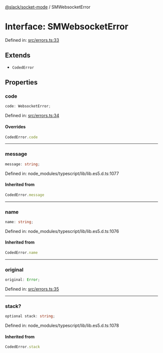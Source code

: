 [@slack/socket-mode](../index.md) / SMWebsocketError

# Interface: SMWebsocketError

Defined in: [src/errors.ts:33](https://github.com/slackapi/node-slack-sdk/blob/main/packages/socket-mode/src/errors.ts#L33)

## Extends

- `CodedError`

## Properties

### code

```ts
code: WebsocketError;
```

Defined in: [src/errors.ts:34](https://github.com/slackapi/node-slack-sdk/blob/main/packages/socket-mode/src/errors.ts#L34)

#### Overrides

```ts
CodedError.code
```

***

### message

```ts
message: string;
```

Defined in: node\_modules/typescript/lib/lib.es5.d.ts:1077

#### Inherited from

```ts
CodedError.message
```

***

### name

```ts
name: string;
```

Defined in: node\_modules/typescript/lib/lib.es5.d.ts:1076

#### Inherited from

```ts
CodedError.name
```

***

### original

```ts
original: Error;
```

Defined in: [src/errors.ts:35](https://github.com/slackapi/node-slack-sdk/blob/main/packages/socket-mode/src/errors.ts#L35)

***

### stack?

```ts
optional stack: string;
```

Defined in: node\_modules/typescript/lib/lib.es5.d.ts:1078

#### Inherited from

```ts
CodedError.stack
```
